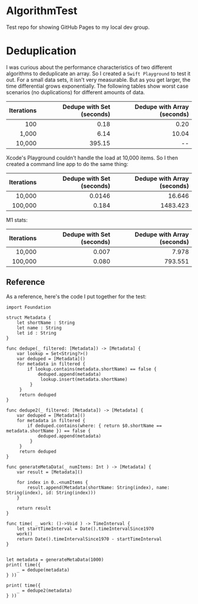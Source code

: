 # AlgorithmTest
Test repo for showing GitHub Pages to my local dev group.

# Deduplication

I was curious about the performance characteristics of two different algorithms to deduplicate an array.  So I created a `Swift Playground` to test it out.  For a small data sets, it isn't very measurable.  But as you get larger, the time differential grows exponentially.  The following tables show worst case scenarios (no duplications) for different amounts of data.

| Iterations | Dedupe with Set (seconds) | Dedupe with Array (seconds) |
| ---: | ---: | ---: |
| 100 | 0.18 | 0.20 |
| 1,000 | 6.14 | 10.04 |
| 10,000 | 395.15 | -- |

Xcode's Playground couldn't handle the load at 10,000 items.  So I then created a command line app to do the same thing:

| Iterations | Dedupe with Set (seconds) | Dedupe with Array (seconds) |
| ---: | ---: | ---: |
| 10,000 | 0.0146 | 16.646 | 
| 100,000 |0.184 | 1483.423 |

M1 stats:

| Iterations | Dedupe with Set (seconds) | Dedupe with Array (seconds) |
| ---: | ---: | ---: |
| 10,000 | 0.007 | 7.978 | 
| 100,000| 0.080 | 793.551 |

## Reference

As a reference, here's the code I put together for the test:

```
import Foundation

struct Metadata {
    let shortName : String
    let name : String
    let id : String
}

func dedupe(_ filtered: [Metadata]) -> [Metadata] {
    var lookup = Set<String?>()
    var deduped = [Metadata]()
    for metadata in filtered {
        if lookup.contains(metadata.shortName) == false {
            deduped.append(metadata)
             lookup.insert(metadata.shortName)
         }
     }
     return deduped
}

func dedupe2(_ filtered: [Metadata]) -> [Metadata] {
    var deduped = [Metadata]()
    for metadata in filtered {
        if deduped.contains(where: { return $0.shortName == metadata.shortName }) == false {
            deduped.append(metadata)
         }
     }
     return deduped
}

func generateMetaData(_ numItems: Int ) -> [Metadata] {
    var result = [Metadata]()
    
    for index in 0..<numItems {
        result.append(Metadata(shortName: String(index), name: String(index), id: String(index)))
    }
    
    return result
}

func time( _ work: ()->Void ) -> TimeInterval {
    let startTimeInterval = Date().timeIntervalSince1970
    work()
    return Date().timeIntervalSince1970 - startTimeInterval
}


let metadata = generateMetaData(1000)
print( time({
    _ = dedupe(metadata)
} ))

print( time({
    _ = dedupe2(metadata)
} ))
```
